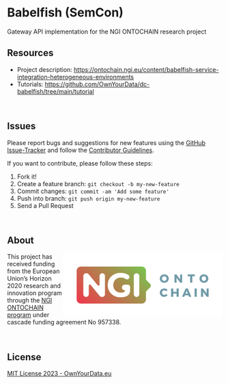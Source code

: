 # Babelfish (SemCon)
Gateway API implementation for the NGI ONTOCHAIN research project

## Resources
* Project description: https://ontochain.ngi.eu/content/babelfish-service-integration-heterogeneous-environments    
* Tutorials: https://github.com/OwnYourData/dc-babelfish/tree/main/tutorial    

&nbsp;    

## Issues

Please report bugs and suggestions for new features using the [GitHub Issue-Tracker](https://github.com/OwnYourData/dc-babelfish/issues) and follow the [Contributor Guidelines](https://github.com/twbs/ratchet/blob/master/CONTRIBUTING.md).

If you want to contribute, please follow these steps:

1. Fork it!
2. Create a feature branch: `git checkout -b my-new-feature`
3. Commit changes: `git commit -am 'Add some feature'`
4. Push into branch: `git push origin my-new-feature`
5. Send a Pull Request

&nbsp;    

## About  

<img align="right" src="https://raw.githubusercontent.com/OwnYourData/dc-babelfish/main/res/logo-ngi-ontochain-positive.png" height="150">This project has received funding from the European Union’s Horizon 2020 research and innovation program through the [NGI ONTOCHAIN program](https://ontochain.ngi.eu/) under cascade funding agreement No 957338.

<br clear="both" />

## License

[MIT License 2023 - OwnYourData.eu](https://raw.githubusercontent.com/OwnYourData/dc-babelfish/main/LICENSE)
